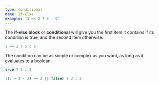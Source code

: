 ```yaml
---
type: conditional
name: If-Else
example: '1 == 2 ? 5 : 6'
---
```


The **if-else block** or **conditional** will give you the first item it
contains if its condition is true, and the second item otherwise.

```javascript
1 == 2 ? 5 : 6
```

The condition can be as simple or complex as you want, as long as it evaluates
to a boolean.

```javascript
true ? 3 : 2
```
```javascript
((3 + 2 - 3) == 2 || false) ? 3 : 2
```
